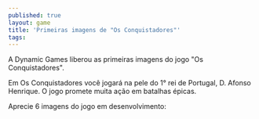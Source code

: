 ```yaml
---
published: true
layout: game
title: 'Primeiras imagens de "Os Conquistadores"'
tags: 
---
```

A Dynamic Games liberou as primeiras imagens do jogo "Os Conquistadores".

Em Os Conquistadores você jogará na pele do 1° rei de Portugal, D. Afonso Henrique. O jogo promete muita ação em batalhas épicas.

Aprecie 6 imagens do jogo em desenvolvimento:

